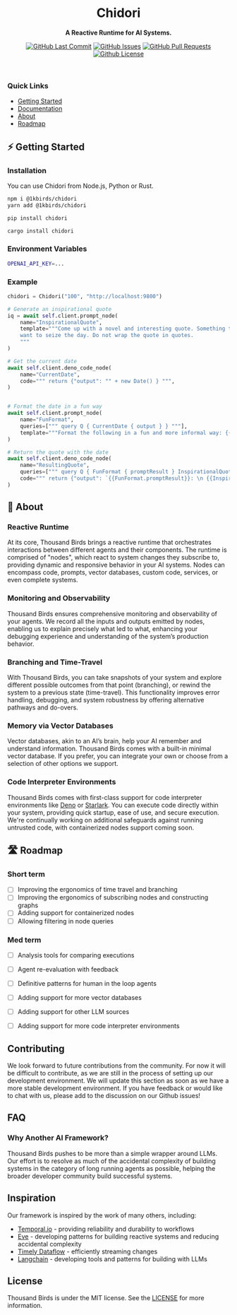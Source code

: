 <div align="center">

# &nbsp; Chidori &nbsp;

**A Reactive Runtime for AI Systems.**

<p>
<a href="https://github.com/ThousandBirdsInc/chidori/commits"><img alt="GitHub Last Commit" src="https://img.shields.io/github/last-commit/ThousandBirdsInc/chidori" /></a>
<a href="https://github.com/ThousandBirdsInc/chidori/issues"><img alt="GitHub Issues" src="https://img.shields.io/github/issues/ThousandBirdsInc/chidori" /></a>
<a href="https://github.com/ThousandBirdsInc/chidori/pulls"><img alt="GitHub Pull Requests" src="https://img.shields.io/github/issues-pr/ThousandBirdsInc/chidori" /></a>
<a href="https://github.com/ThousandBirdsInc/chidori/blob/main/LICENSE"><img alt="Github License" src="https://img.shields.io/badge/License-MIT-green.svg" /></a>
</p>

<br />

</div>


### Quick Links
- [Getting Started](https://github.com/ThousandBirdsInc/chidori/tree/main#-getting-started)
- [Documentation](https://www.notion.so/Documentation-3fe20a82965148c7a0b480f7daf0aff6?pvs=21)
- [About](https://github.com/ThousandBirdsInc/chidori/tree/main#-about)
- [Roadmap](https://github.com/ThousandBirdsInc/chidori/tree/main#-roadmap)

## ⚡️ Getting Started


### Installation
You can use Chidori from Node.js, Python or Rust.
```bash
npm i @1kbirds/chidori
yarn add @1kbirds/chidori
```
```bash
pip install chidori
```
```bash
cargo install chidori
```

### Environment Variables
```bash
OPENAI_API_KEY=...
```

### Example
```python
chidori = Chidori("100", "http://localhost:9800")

# Generate an inspirational quote
iq = await self.client.prompt_node(
    name="InspirationalQuote",
    template="""Come up with a novel and interesting quote. Something that will make them
    want to seize the day. Do not wrap the quote in quotes.
    """
)

# Get the current date
await self.client.deno_code_node(
    name="CurrentDate",
    code=""" return {"output": "" + new Date() } """,
)


# Format the date in a fun way
await self.client.prompt_node(
    name="FunFormat",
    queries=[""" query Q { CurrentDate { output } } """],
    template="""Format the following in a fun and more informal way: {{CodeNode.output}} """
)

# Return the quote with the date
await self.client.deno_code_node(
    name="ResultingQuote",
    queries=[""" query Q { FunFormat { promptResult } InspirationalQuote { promptResult } } """],
    code=""" return {"output": `{{FunFormat.promptResult}}: \n {{InspirationalQuote.promptResult}}` } """
)
```

## 🤔 About

### Reactive Runtime
At its core, Thousand Birds brings a reactive runtime that orchestrates interactions between different agents and their components. The runtime is comprised of "nodes", which react to system changes they subscribe to, providing dynamic and responsive behavior in your AI systems.
Nodes can encompass code, prompts, vector databases, custom code, services, or even complete systems. 

### Monitoring and Observability
Thousand Birds ensures comprehensive monitoring and observability of your agents. We record all the inputs and outputs emitted by nodes, enabling us to explain precisely what led to what, enhancing your debugging experience and understanding of the system’s production behavior.

### Branching and Time-Travel
With Thousand Birds, you can take snapshots of your system and explore different possible outcomes from that point (branching), or rewind the system to a previous state (time-travel). This functionality improves error handling, debugging, and system robustness by offering alternative pathways and do-overs.

### Memory via Vector Databases
Vector databases, akin to an AI’s brain, help your AI remember and understand information. Thousand Birds comes with a built-in minimal vector database. If you prefer, you can integrate your own or choose from a selection of other options we support.

### Code Interpreter Environments
Thousand Birds comes with first-class support for code interpreter environments like [Deno](https://deno.land/) or [Starlark](https://github.com/bazelbuild/starlark/blob/master/spec.md). You can execute code directly within your system, providing quick startup, ease of use, and secure execution. We're continually working on additional safeguards against running untrusted code, with containerized nodes support coming soon.

## 🛣️ Roadmap

### Short term
* [ ] Improving the ergonomics of time travel and branching
* [ ] Improving the ergonomics of subscribing nodes and constructing graphs
* [ ] Adding support for containerized nodes
* [ ] Allowing filtering in node queries

### Med term
* [ ] Analysis tools for comparing executions
* [ ] Agent re-evaluation with feedback
* [ ] Definitive patterns for human in the loop agents
* [ ] Adding support for more vector databases 
* [ ] Adding support for other LLM sources
* [ ] Adding support for more code interpreter environments


## Contributing
We look forward to future contributions from the community. For now it will be difficult to contribute, as we are still in the process of setting up our development environment. We will update this section as soon as we have a more stable development environment.
If you have feedback or would like to chat with us, please add to the discussion on our Github issues!

## FAQ

### Why Another AI Framework?
Thousand Birds pushes to be more than a simple wrapper around LLMs. Our effort is to resolve as much of the accidental complexity of building systems in the category of long running agents as possible, helping the broader developer community build successful systems.

## Inspiration
Our framework is inspired by the work of many others, including:
* [Temporal.io](https://temporal.io) - providing reliability and durability to workflows
* [Eve](http://witheve.com) - developing patterns for building reactive systems and reducing accidental complexity
* [Timely Dataflow](https://timelydataflow.github.io/timely-dataflow) - efficiently streaming changes
* [Langchain](https://www.langchain.com) - developing tools and patterns for building with LLMs

## License
Thousand Birds is under the MIT license. See the [LICENSE](LICENSE) for more information.
